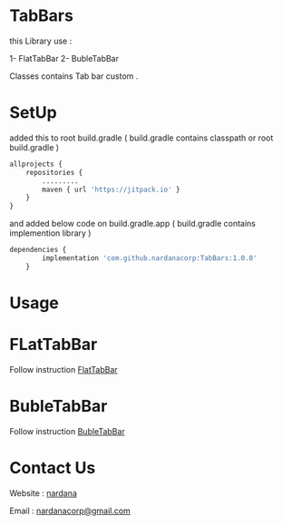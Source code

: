 # TabBars

this Library use :

1- FlatTabBar
2- BubleTabBar

Classes contains Tab bar custom .

# SetUp

added this to root build.gradle ( build.gradle contains classpath or root build.gradle )

```python
allprojects {
    repositories {
        .........
        maven { url 'https://jitpack.io' }
    }
}
```

and added below code on build.gradle.app ( build.gradle contains implemention library )

```python
dependencies {
		implementation 'com.github.nardanacorp:TabBars:1.0.0'
	}
```
# Usage

# FLatTabBar

Follow instruction [FlatTabBar](https://github.com/nardanacorp/FlatTabBar)

# BubleTabBar

Follow instruction [BubleTabBar](https://github.com/nardanacorp/BubleTabBar)

# Contact Us

Website : [nardana](http://nardana.ir/)

Email : nardanacorp@gmail.com
